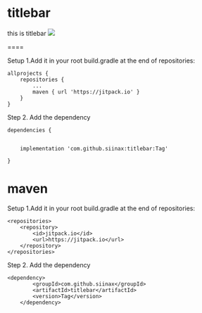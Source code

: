 # titlebar
this is titlebar  [![](https://www.jitpack.io/v/siinax/titlebar.svg)](https://www.jitpack.io/#siinax/titlebar)

====

Setup 1.Add it in your root build.gradle at the end of repositories:
```
allprojects {
    repositories {
        ...
        maven { url 'https://jitpack.io' }
    }
}

```
Step 2. Add the dependency
```
dependencies {


    implementation 'com.github.siinax:titlebar:Tag'

}
```
maven
===
Setup 1.Add it in your root build.gradle at the end of repositories:
```
<repositories>
    <repository>
        <id>jitpack.io</id>
        <url>https://jitpack.io</url>
    </repository>
</repositories>
```
Step 2. Add the dependency
```
<dependency>
	    <groupId>com.github.siinax</groupId>
	    <artifactId>titlebar</artifactId>
	    <version>Tag</version>
	</dependency>
```